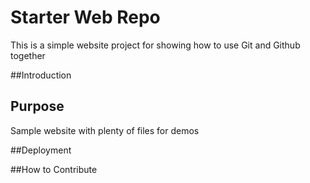 # Starter Web Repo

This is a simple website project for showing how to use Git and Github together


##Introduction


## Purpose

Sample website with plenty of files for demos

##Deployment



##How to Contribute
